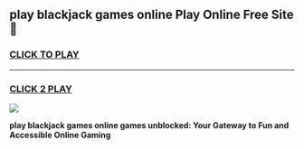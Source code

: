 
## play blackjack games online Play Online Free Site 👋
<h3>
<a href="https://download.freeplayer.one?title=play_blackjack_games_online&ref=21F">CLICK TO PLAY</a></h3>
<hr>

<h3>
<a href="https://download.freeplayer.one?title=play_blackjack_games_online&ref=21F">CLICK 2 PLAY</a>
  
</h3>

<a href="https://download.freeplayer.one?title=play_blackjack_games_online&ref=21F"><img src="https://cdnb.artstation.com/p/assets/images/images/032/539/853/original/anto-thomas-button-gif.gif"></a>


**play blackjack games online games unblocked: Your Gateway to Fun and Accessible Online Gaming**
